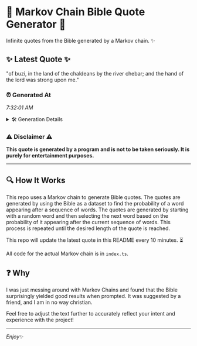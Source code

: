 # 📖 Markov Chain Bible Quote Generator 📖

Infinite quotes from the Bible generated by a Markov chain. ✨

## ✨ Latest Quote ✨
"of buzi, in the land of the chaldeans by the river chebar; and the hand of the lord was strong upon me."

### ⏰ Generated At
*7:32:01 AM*

<details>
    <summary>🛠️ Generation Details</summary>
    <p>
        <strong>🌱 Seed:</strong> of<br>
        <strong>🔄 Iterations:</strong> 21<br>
        <strong>📜 Context History:</strong><br>[ of ]: buzi,<br>[ of, buzi, ]: in<br>[ of, buzi,, in ]: the<br>[ of, buzi,, in, the ]: land<br>[ of, buzi,, in, the, land ]: of<br>[ of, buzi,, in, the, land, of ]: the<br>[ buzi,, in, the, land, of, the ]: chaldeans<br>[ in, the, land, of, the, chaldeans ]: by<br>[ the, land, of, the, chaldeans, by ]: the<br>[ land, of, the, chaldeans, by, the ]: river<br>[ of, the, chaldeans, by, the, river ]: chebar;<br>[ the, chaldeans, by, the, river, chebar; ]: and<br>[ chaldeans, by, the, river, chebar;, and ]: the<br>[ by, the, river, chebar;, and, the ]: hand<br>[ the, river, chebar;, and, the, hand ]: of<br>[ river, chebar;, and, the, hand, of ]: the<br>[ chebar;, and, the, hand, of, the ]: lord<br>[ and, the, hand, of, the, lord ]: was<br>[ the, hand, of, the, lord, was ]: strong<br>[ hand, of, the, lord, was, strong ]: upon<br>[ of, the, lord, was, strong, upon ]: me.<br>
    </p>
</details>

### ⚠️ Disclaimer ⚠️
**This quote is generated by a program and is not to be taken seriously. It is purely for entertainment purposes.**

---

## 🔍 How It Works

This repo uses a Markov chain to generate Bible quotes. The quotes are generated by using the Bible as a dataset to find the probability of a word appearing after a sequence of words. The quotes are generated by starting with a random word and then selecting the next word based on the probability of it appearing after the current sequence of words. This process is repeated until the desired length of the quote is reached.

This repo will update the latest quote in this README every 10 minutes. ⏳

All code for the actual Markov chain is in `index.ts`.

## ❓ Why

I was just messing around with Markov Chains and found that the Bible surprisingly yielded good results when prompted. 
It was suggested by a friend, and I am in no way christian.

Feel free to adjust the text further to accurately reflect your intent and experience with the project!

---

*Enjoy*✨
